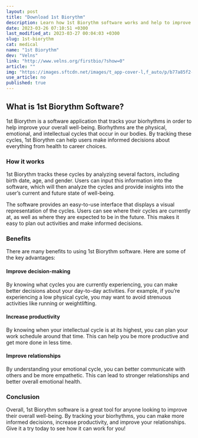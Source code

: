 ```yaml
---
layout: post
title: "Download 1st Biorythm"
description: Learn how 1st Biorythm software works and help to improve your life by tracking your biorhythms in order to make informed decisions and improve your overall well-being.
date: 2023-03-26 07:10:51 +0300
last_modified_at: 2023-03-27 00:04:03 +0300
slug: 1st-biorythm
cat: medical
name: "1st Biorythm"
dev: "Velns"
link: "http://www.velns.org/firstbio/?show=0"
article: ""
img: "https://images.sftcdn.net/images/t_app-cover-l,f_auto/p/b77a85f2-9aa0-11e6-adca-00163ec9f5fa/3183409474/1st-biorythm-screenshot.jpg"
use_article: no
published: true
---
```

## What is 1st Biorythm Software?

1st Biorythm is a software application that tracks your biorhythms in order to help improve your overall well-being. Biorhythms are the physical, emotional, and intellectual cycles that occur in our bodies. By tracking these cycles, 1st Biorythm can help users make informed decisions about everything from health to career choices.

### How it works

1st Biorythm tracks these cycles by analyzing several factors, including birth date, age, and gender. Users can input this information into the software, which will then analyze the cycles and provide insights into the user’s current and future state of well-being.

The software provides an easy-to-use interface that displays a visual representation of the cycles. Users can see where their cycles are currently at, as well as where they are expected to be in the future. This makes it easy to plan out activities and make informed decisions.

### Benefits

There are many benefits to using 1st Biorythm software. Here are some of the key advantages:

#### Improve decision-making

By knowing what cycles you are currently experiencing, you can make better decisions about your day-to-day activities. For example, if you’re experiencing a low physical cycle, you may want to avoid strenuous activities like running or weightlifting.

#### Increase productivity

By knowing when your intellectual cycle is at its highest, you can plan your work schedule around that time. This can help you be more productive and get more done in less time.

#### Improve relationships

By understanding your emotional cycle, you can better communicate with others and be more empathetic. This can lead to stronger relationships and better overall emotional health.

### Conclusion

Overall, 1st Biorythm software is a great tool for anyone looking to improve their overall well-being. By tracking your biorhythms, you can make more informed decisions, increase productivity, and improve your relationships. Give it a try today to see how it can work for you!